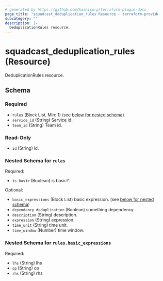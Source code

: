 ```yaml
---
# generated by https://github.com/hashicorp/terraform-plugin-docs
page_title: "squadcast_deduplication_rules Resource - terraform-provider-squadcast-new"
subcategory: ""
description: |-
  DeduplicationRules resource.
---
```


# squadcast_deduplication_rules (Resource)

DeduplicationRules resource.



<!-- schema generated by tfplugindocs -->
## Schema

### Required

- `rules` (Block List, Min: 1) (see [below for nested schema](#nestedblock--rules))
- `service_id` (String) Service id.
- `team_id` (String) Team id.

### Read-Only

- `id` (String) id.

<a id="nestedblock--rules"></a>
### Nested Schema for `rules`

Required:

- `is_basic` (Boolean) is basic?.

Optional:

- `basic_expressions` (Block List) basic expression. (see [below for nested schema](#nestedblock--rules--basic_expressions))
- `dependency_deduplication` (Boolean) something dependency.
- `description` (String) description.
- `expression` (String) expression.
- `time_unit` (String) time unit.
- `time_window` (Number) time window.

<a id="nestedblock--rules--basic_expressions"></a>
### Nested Schema for `rules.basic_expressions`

Required:

- `lhs` (String) lhs
- `op` (String) op
- `rhs` (String) rhs


